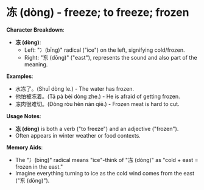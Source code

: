 # **冻 (dòng) - freeze; to freeze; frozen**

**Character Breakdown**:  
- **冻 (dòng)**:
  - Left: "冫(bīng)" radical ("ice") on the left, signifying cold/frozen.
  - Right: "东 (dōng)" ("east"), represents the sound and also part of the meaning.

**Examples**:  
- 水冻了。(Shuǐ dòng le.) - The water has frozen.  
- 他怕被冻着。(Tā pà bèi dòng zhe.) - He is afraid of getting frozen.  
- 冻肉很难切。(Dòng ròu hěn nán qiē.) - Frozen meat is hard to cut.

**Usage Notes**:  
- **冻 (dòng)** is both a verb ("to freeze") and an adjective ("frozen").  
- Often appears in winter weather or food contexts.

**Memory Aids**:  
- The "冫(bīng)" radical means "ice"-think of "冻 (dòng)" as "cold + east = frozen in the east."  
- Imagine everything turning to ice as the cold wind comes from the east ("东 (dōng)").